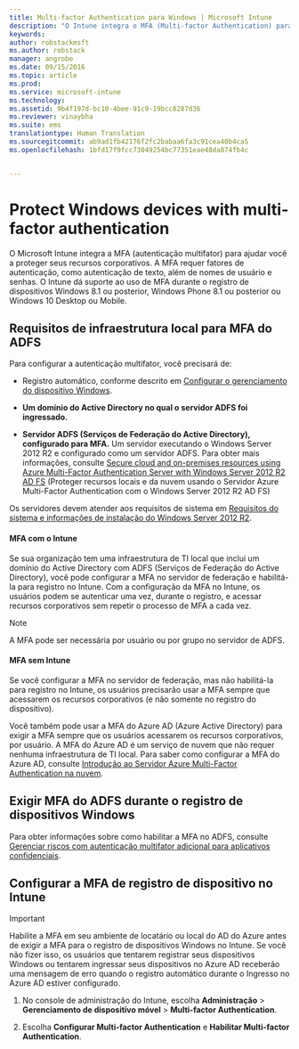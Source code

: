```yaml
---
title: Multi-factor Authentication para Windows | Microsoft Intune
description: "O Intune integra o MFA (Multi-factor Authentication) para ajudar você a proteger seus recursos corporativos."
keywords: 
author: robstackmsft
ms.author: robstack
manager: angrobe
ms.date: 09/15/2016
ms.topic: article
ms.prod: 
ms.service: microsoft-intune
ms.technology: 
ms.assetid: 9b4f197d-bc10-4bee-91c9-19bcc8287d36
ms.reviewer: vinaybha
ms.suite: ems
translationtype: Human Translation
ms.sourcegitcommit: ab9ad1fb42176f2fc2babaa6fa3c91cea40b4ca5
ms.openlocfilehash: 1bfd17f9fcc73049254bc77351eae48da874fb4c


---
```


# <a name="protect-windows-devices-with-multifactor-authentication"></a>Protect Windows devices with multi-factor authentication
O Microsoft Intune integra a MFA (autenticação multifator) para ajudar você a proteger seus recursos corporativos. A MFA requer fatores de autenticação, como autenticação de texto, além de nomes de usuário e senhas. O Intune dá suporte ao uso de MFA durante o registro de dispositivos Windows 8.1 ou posterior, Windows Phone 8.1 ou posterior ou Windows 10 Desktop ou Mobile.

## <a name="onpremises-infrastructure-requirements-for-adfs-mfa"></a>Requisitos de infraestrutura local para MFA do ADFS
Para configurar a autenticação multifator, você precisará de:

-   Registro automático, conforme descrito em [Configurar o gerenciamento do dispositivo Windows](set-up-windows-device-management-with-microsoft-intune.md).
-   **Um domínio do Active Directory no qual o servidor ADFS foi ingressado.**

-   **Servidor ADFS (Serviços de Federação do Active Directory), configurado para MFA.** Um servidor executando o Windows Server 2012 R2 e configurado como um servidor ADFS. Para obter mais informações, consulte [Secure cloud and on-premises resources using Azure Multi-Factor Authentication Server with Windows Server 2012 R2 AD FS](https://azure.microsoft.com/en-us/documentation/articles/multi-factor-authentication-get-started-adfs-w2k12/) (Proteger recursos locais e da nuvem usando o Servidor Azure Multi-Factor Authentication com o Windows Server 2012 R2 AD FS)

Os servidores devem atender aos requisitos de sistema em [Requisitos do sistema e informações de instalação do Windows Server 2012 R2](http://technet.microsoft.com/library/dn303418.aspx).

 


#### <a name="mfa-with-intune"></a>MFA com o Intune
Se sua organização tem uma infraestrutura de TI local que inclui um domínio do Active Directory com ADFS (Serviços de Federação do Active Directory), você pode configurar a MFA no servidor de federação e habilitá-la para registro no Intune. Com a configuração da MFA no Intune, os usuários podem se autenticar uma vez, durante o registro, e acessar recursos corporativos sem repetir o processo de MFA a cada vez.

>[!NOTE]
>A MFA pode ser necessária por usuário ou por grupo no servidor de ADFS.  

#### <a name="mfa-without-intune"></a>MFA sem Intune
Se você configurar a MFA no servidor de federação, mas não habilitá-la para registro no Intune, os usuários precisarão usar a MFA sempre que acessarem os recursos corporativos (e não somente no registro do dispositivo).

Você também pode usar a MFA do Azure AD (Azure Active Directory) para exigir a MFA sempre que os usuários acessarem os recursos corporativos, por usuário. A MFA do Azure AD é um serviço de nuvem que não requer nenhuma infraestrutura de TI local. Para saber como configurar a MFA do Azure AD, consulte [Introdução ao Servidor Azure Multi-Factor Authentication na nuvem](https://azure.microsoft.com/en-us/documentation/articles/multi-factor-authentication-get-started-cloud/).

## <a name="requiring-adfs-mfa-during-enrollment-of-windows-devices"></a>Exigir MFA do ADFS durante o registro de dispositivos Windows
Para obter informações sobre como habilitar a MFA no ADFS, consulte [Gerenciar riscos com autenticação multifator adicional para aplicativos confidenciais](http://technet.microsoft.com/library/dn280949.aspx).

## <a name="set-up-device-enrollment-mfa-in-intune"></a>Configurar a MFA de registro de dispositivo no Intune
>[!Important]  
>Habilite a MFA em seu ambiente de locatário ou local do AD do Azure antes de exigir a MFA para o registro de dispositivos Windows no Intune. Se você não fizer isso, os usuários que tentarem registrar seus dispositivos Windows ou tentarem ingressar seus dispositivos no Azure AD receberão uma mensagem de erro quando o registro automático durante o Ingresso no Azure AD estiver configurado.

1.  No console de administração do Intune, escolha **Administração** &gt; **Gerenciamento de dispositivo móvel** &gt; **Multi-factor Authentication**.

2.  Escolha **Configurar Multi-factor Authentication** e **Habilitar Multi-factor Authentication**.



<!--HONumber=Nov16_HO1-->


